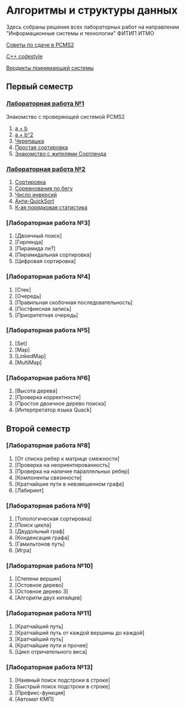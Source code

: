 # Алгоритмы и структуры данных

Здесь собраны решения всех лабораторных работ на направлении "Информационные системы и технологии" ФИТИП ИТМО 

[Советы по сдаче в PCMS2](https://docs.google.com/document/d/1pHcZ-cXdyVrkchRfD2Q4nF5y3YLv6H6-R7IoE6nD2do/edit)

[C++ codestyle](Tasks/cppcodestyle.pdf)

[Вердикты принимающей системы](http://neerc.ifmo.ru/teaching/disalgo/pcms.html)

## Первый семестр

### [Лабораторная работа №1](Tasks/problems1.pdf)
Знакомство с проверяющей системой PCMS2
1. [a + b](Labs1/a.cpp)
2. [a + b^2](Labs1/b.cpp)
3. [Черепашка](Labs1/c.cpp)
4. [Простая сортировка](Labs1/d.cpp)
5. [Знакомство с жителями Сортленда](Labs1/e.cpp)

### [Лабораторная работа №2](Tasks/problems2.pdf)

1. [Сортировка](Labs2/a.cpp)
2. [Соревнования по бегу](Labs2/b.cpp)
3. [Число инверсий](Labs2/c.cpp)
4. [Анти-QuickSort](Labs2/d.cpp)
5. [К-ая порядковая статистика](Labs2/e.cpp)

### [Лабораторная работа №3]

1. [Двоичный поиск]
2. [Гирлянда]
3. [Пирамида ли?]
4. [Пирамидальная сортировка]
5. [Цифровая сортировка]

### [Лабораторная работа №4]

1. [Стек]
2. [Очередь]
3. [Правильная скобочная последовательность]
4. [Постфиксная запись]
5. [Приоритетная очередь]

### [Лабораторная работа №5]

1. [Set]
2. [Map]
3. [LinkedMap]
4. [MultiMap]

### [Лабораторная работа №6]

1. [Высота дерева]
2. [Проверка корректности]
3. [Простое двоичное дерево поиска]
4. [Интерпретатор языка Quack]

## Второй семестр

### [Лабораторная работа №8]

1. [От списка ребер к матрице смежности]
2. [Проверка на неориентированность]
3. [Проверка на наличие параллельных ребер]
4. [Компоненты связнности]
5. [Кратчайшие пути в невзвешенном графе]
6. [Лабиринт]

### [Лабораторная работа №9]

1. [Топологическая сортировка]
2. [Поиск цикла]
3. [Двудольный граф]
4. [Конденсация графа]
5. [Гамильтонов путь]
6. [Игра]

### [Лабораторная работа №10]

1. [Степени вершин]
2. [Остовное дерево]
3. [Остовное дерево 3]
4. [Алгоритм двух китайцев]

### [Лабораторная работа №11]

1. [Кратчайший путь]
2. [Кратчайший путь от каждой вершины до каждой]
3. [Кратчайший путь]
4. [Кратчайшие пути и прочее]
5. [Цикл отричательного веса]

### [Лабораторная работа №13]

1. [Наивный поиск подстроки в строке]
2. [Быстрый поиск подстроки в строке]
3. [Префикс-функция]
4. [Автомат КМП]